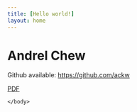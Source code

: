 ```yaml
---
title: [Hello world!]
layout: home
---
```


<!DOCTYPE html>
<html>
    <body>
        <h1>Andrel Chew</h1>
        <p>Github available: 
            <a href='https://github.com/ackw'>https://github.com/ackw</a>
        </p>    
    <a href="/resume/resume.pdf" target="_blank">PDF</a>

    </body>
</html>